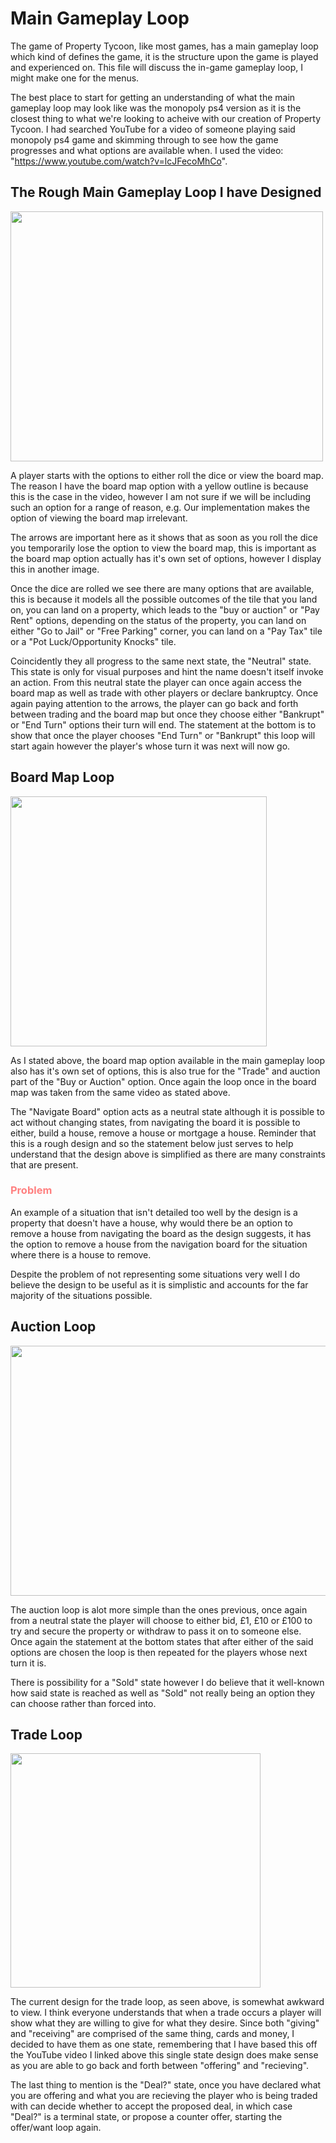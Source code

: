 <h1>Main Gameplay Loop</h1>

The game of Property Tycoon, like most games, has a main gameplay loop which kind of defines the game, it is the structure upon the game is played and experienced on. This file will discuss the in-game gameplay loop, I might make one for the menus.

The best place to start for getting an understanding of what the main gameplay loop may look like was the monopoly ps4 version as it is the closest thing to what we're looking to acheive with our creation of Property Tycoon. I had searched YouTube for a video of someone playing said monopoly ps4 game and skimming through to see how the game progresses and what options are available when. I used the video: "https://www.youtube.com/watch?v=lcJFecoMhCo".

<h2>The Rough Main Gameplay Loop I have Designed</h2>
<img src = "Lowkey-Awesome-Developers/Gameplay-Loops/blob/master/main%20gameplay%20loop%20design.png" style = "height:400px;width:500px"/><br>

A player starts with the options to either roll the dice or view the board map. The reason I have the board map option with a yellow outline is because this is the case in the video, however I am not sure if we will be including such an option for a range of reason, e.g. Our implementation makes the option of viewing the board map irrelevant. 

The arrows are important here as it shows that as soon as you roll the dice you temporarily lose the option to view the board map, this is important as the board map option actually has it's own set of options, however I display this in another image.

Once the dice are rolled we see there are many options that are available, this is because it models all the possible outcomes of the tile that you land on, you can land on a property, which leads to the "buy or auction" or "Pay Rent" options, depending on the status of the property, you can land on either "Go to Jail" or "Free Parking" corner, you can land on a "Pay Tax" tile or a "Pot Luck/Opportunity Knocks" tile.

Coincidently they all progress to the same next state, the "Neutral" state. This state is only for visual purposes and hint the name doesn't itself invoke an action. From this neutral state the player can once again access the board map as well as trade with other players or declare bankruptcy. Once again paying attention to the arrows, the player can go back and forth between trading and the board map but once they choose either "Bankrupt" or "End Turn" options their turn will end. The statement at the bottom is to show that once the player chooses "End Turn" or "Bankrupt" this loop will start again however the player's whose turn it was next will now go.

<h2>Board Map Loop</h2>
<img src = "board map loop design.png" style = "height:400px;width:410px"/><br>

As I stated above, the board map option available in the main gameplay loop also has it's own set of options, this is also true for the "Trade" and auction part of the "Buy or Auction" option. Once again the loop once in the board map was taken from the same video as stated above. 

The "Navigate Board" option acts as a neutral state although it is possible to act without changing states, from navigating the board it is possible to either, build a house, remove a house or mortgage a house. Reminder that this is a rough design and so the statement below just serves to help understand that the design above is simplified as there are many constraints that are present. 

<h3 style = "color:#ff8080">Problem</h3>
An example of a situation that isn't detailed too well by the design is a property that doesn't have a house, why would there be an option to remove a house from navigating the board as the design suggests, it has the option to remove a house from the navigation board for the situation where there is a house to remove.

Despite the problem of not representing some situations very well I do believe the design to be useful as it is simplistic and accounts for the far majority of the situations possible.

<h2>Auction Loop</h2>
<img src = "auction loop design.png" style = "height:400px;width:575px"/>

The auction loop is alot more simple than the ones previous, once again from a neutral state the player will choose to either bid, £1, £10 or £100 to try and secure the property or withdraw to pass it on to someone else. Once again the statement at the bottom states that after either of the said options are chosen the loop is then repeated for the players whose next turn it is.

There is possibility for a "Sold" state however I do believe that it well-known how said state is reached as well as "Sold" not really being an option they can choose rather than forced into.

<h2>Trade Loop</h2>
<img src = "trade loop design.png" style = "height:375px;width:400px"/>

The current design for the trade loop, as seen above, is somewhat awkward to view. I think everyone understands that when a trade occurs a player will show what they are willing to give for what they desire. Since both "giving" and "receiving" are comprised of the same thing, cards and money, I decided to have them as one state, remembering that I have based this off the YouTube video I linked above this single state design does make sense as you are able to go back and forth between "offering" and "recieving".

The last thing to mention is the "Deal?" state, once you have declared what you are offering and what you are recieving the player who is being traded with can decide whether to accept the proposed deal, in which case "Deal?" is a terminal state, or propose a counter offer, starting the offer/want loop again. 
